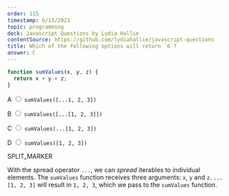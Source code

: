 ```yaml
---
order: 115
timestamp: 6/13/2021
topic: programming
deck: Javascript Questions by Lydia Hallie
contentSource: https://github.com/lydiahallie/javascript-questions
title: Which of the following options will return `6`?
answer: C
---
```


  

```javascript
function sumValues(x, y, z) {
  return x + y + z;
}
```


<label for="option-A">A </label>
<span class="option-container">
  <input
    type="radio"
    name="answer-option"
    id="option-A" value="A"
  />
  `sumValues([...1, 2, 3])`
</span>
    

<label for="option-B">B </label>
<span class="option-container">
  <input
    type="radio"
    name="answer-option"
    id="option-B" value="B"
  />
  `sumValues([...[1, 2, 3]])`
</span>
    

<label for="option-C">C </label>
<span class="option-container">
  <input
    type="radio"
    name="answer-option"
    id="option-C" value="C"
  />
  `sumValues(...[1, 2, 3])`
</span>
    

<label for="option-D">D </label>
<span class="option-container">
  <input
    type="radio"
    name="answer-option"
    id="option-D" value="D"
  />
  `sumValues([1, 2, 3])`
</span>
    




SPLIT_MARKER

With the spread operator `...`, we can _spread_ iterables to individual elements. The `sumValues` function receives three arguments: `x`, `y` and `z`. `...[1, 2, 3]` will result in `1, 2, 3`, which we pass to the `sumValues` function.



